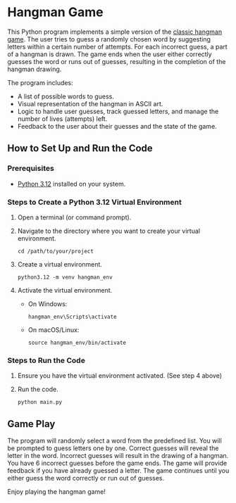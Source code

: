 # Hangman Game

This Python program implements a simple version of the [classic hangman game](https://en.wikipedia.org/wiki/Hangman_(game)). The user tries to guess a randomly chosen word by suggesting letters within a certain number of attempts. For each incorrect guess, a part of a hangman is drawn. The game ends when the user either correctly guesses the word or runs out of guesses, resulting in the completion of the hangman drawing.

The program includes:

- A list of possible words to guess.
- Visual representation of the hangman in ASCII art.
- Logic to handle user guesses, track guessed letters, and manage the number of lives (attempts) left.
- Feedback to the user about their guesses and the state of the game.

## How to Set Up and Run the Code

### Prerequisites

- [Python 3.12](https://www.python.org/downloads/) installed on your system.

### Steps to Create a Python 3.12 Virtual Environment

1. Open a terminal (or command prompt).
1. Navigate to the directory where you want to create your virtual environment.

    ```shell
    cd /path/to/your/project
    ```

1. Create a virtual environment.

    ```shell
    python3.12 -m venv hangman_env
    ```

1. Activate the virtual environment.

    - On Windows:

        ```shell
        hangman_env\Scripts\activate
        ```

    - On macOS/Linux:

        ```shell
        source hangman_env/bin/activate
        ```
    

### Steps to Run the Code

1. Ensure you have the virtual environment activated. (See step 4 above)
1. Run the code.

    ```shell
    python main.py
    ```

## Game Play

The program will randomly select a word from the predefined list.
You will be prompted to guess letters one by one.
Correct guesses will reveal the letter in the word.
Incorrect guesses will result in the drawing of a hangman. You have 6 incorrect guesses before the game ends.
The game will provide feedback if you have already guessed a letter.
The game continues until you either guess the word correctly or run out of guesses.

Enjoy playing the hangman game!